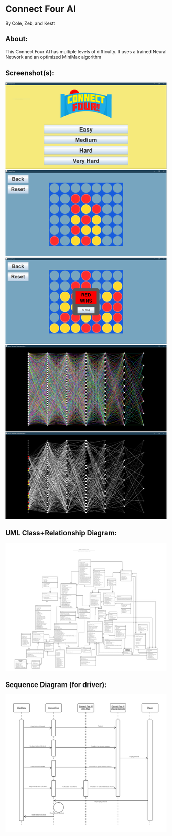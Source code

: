 # Connect Four AI
By Cole, Zeb, and Kestt

## About:
This Connect Four AI has multiple levels of difficulty. It uses a trained Neural Network 
and an optimized MiniMax algorithm

## Screenshot(s):
![Main Menu](res/doc/MainMenu.PNG)
![Game](res/doc/Game.PNG)
![Game Win](res/doc/GameWin.PNG)
![Full Neural Network](res/doc/FullNeuralNetwork.PNG)
![Partial Neural Network](res/doc/PartialNeuralNetwork.PNG)

## UML Class+Relationship Diagram:
![UML Class Diagram](res/doc/UMLClassDiagram.png)

## Sequence Diagram (for driver):
![UML Sequence Diagram](res/doc/UMLSequenceDiagram.png)
